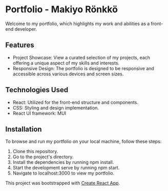 # Portfolio - Makiyo Rönkkö

Welcome to my portfolio, which highlights my work and abilities as a front-end developer.

## Features

- Project Showcase: View a curated selection of my projects, each offering a unique aspect of my skills and interests.
- Responsive Design: The portfolio is designed to be responsive and accessible across various devices and screen sizes.

## Technologies Used

- React: Utilized for the front-end structure and components.
- CSS: Styling and design implementation.
- React UI framework: MUI

## Installation

To browse and run my portfolio on your local machine, follow these steps:

1. Clone this repository.
2. Go to the project's directory.
3. Install the dependencies by running npm install.
4. Start the development serve by running npm start.
5. Navigate to localhost:3000 to view my portfolio.

This project was bootstrapped with [Create React App](https://github.com/facebook/create-react-app).
